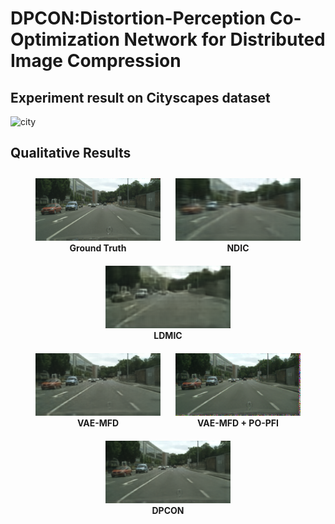 # DPCON:Distortion-Perception Co-Optimization Network for Distributed Image Compression
## Experiment result on Cityscapes dataset
![city](https://github.com/user-attachments/assets/69f4879f-bcbc-4d8f-a489-1a008717560c)
## Qualitative Results

<div align="center">

<figure style="display:inline-block; margin:10px">
  <img src="images/c_6.png" width="200" title="Ground Truth">
  <figcaption><b>Ground Truth</b></figcaption>
</figure>

<figure style="display:inline-block; margin:10px">
  <img src="images/c_ndic_6.png" width="200" title="NDIC">
  <figcaption><b>NDIC</b></figcaption>
</figure>

<figure style="display:inline-block; margin:10px">
  <img src="images/c_ldmic_6.png" width="200" title="LDMIC">
  <figcaption><b>LDMIC</b></figcaption>
</figure>

<br>

<figure style="display:inline-block; margin:10px">
  <img src="images/c_LD_6.png" width="200" title="VAE-MFD">
  <figcaption><b>VAE-MFD</b></figcaption>
</figure>

<figure style="display:inline-block; margin:10px">
  <img src="images/c_LP_6.png" width="200" title="VAE-MFD + PO-PFI">
  <figcaption><b>VAE-MFD + PO-PFI</b></figcaption>
</figure>

<figure style="display:inline-block; margin:10px">
  <img src="images/c_alpha_6.png" width="200" title="DPCON">
  <figcaption><b>DPCON</b></figcaption>
</figure>

</div>




